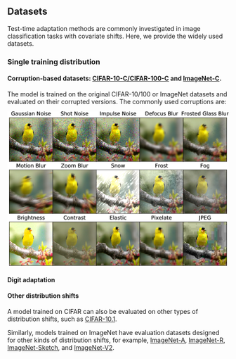 ## Datasets

Test-time adaptation methods are commonly investigated in image classification tasks with covariate shifts. Here, we provide the widely used datasets.

### Single training distribution

#### Corruption-based datasets: [CIFAR-10-C/CIFAR-100-C](https://www.cs.toronto.edu/~kriz/cifar.html) and [ImageNet-C](https://github.com/hendrycks/robustness?tab=readme-ov-file).

The model is trained on the original CIFAR-10/100 or ImageNet datasets and evaluated on their corrupted versions. The commonly used corruptions are:


<img align="center" src="figures/imagenet-c.png" width="750">

#### Digit adaptation



#### Other distribution shifts

A model trained on CIFAR can also be evaluated on other types of distribution shifts, such as [CIFAR-10.1](https://github.com/modestyachts/CIFAR-10.1). 

Similarly, models trained on ImageNet have evaluation datasets designed for other kinds of distribution shifts, for example, [ImageNet-A](https://github.com/hendrycks/natural-adv-examples), [ImageNet-R](https://github.com/hendrycks/imagenet-r), [ImageNet-Sketch](https://github.com/HaohanWang/ImageNet-Sketch), and [ImageNet-V2](https://imagenetv2.org/).






